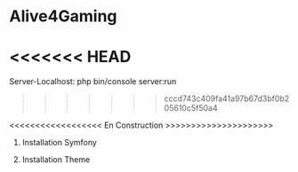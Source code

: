 Alive4Gaming
========================

<<<<<<< HEAD
=======
Server-Localhost: php bin/console server:run
>>>>>>> cccd743c409fa41a97b67d3bf0b205610c5f50a4

<<<<<<<<<<<<<<<<<< En Construction >>>>>>>>>>>>>>>>>>>>>

1) Installation Symfony

2) Installation Theme
